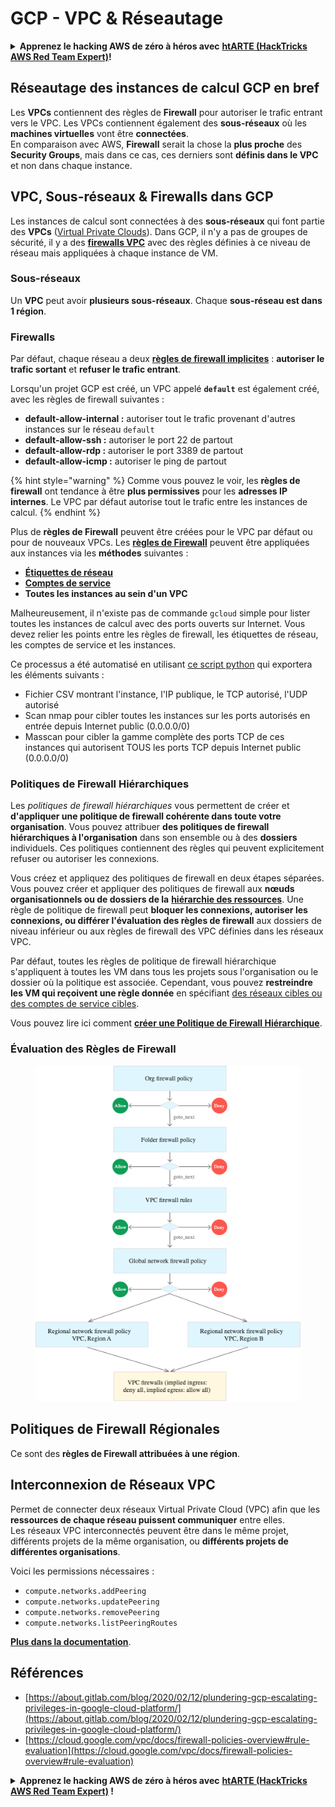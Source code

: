 # GCP - VPC & Réseautage

<details>

<summary><strong>Apprenez le hacking AWS de zéro à héros avec</strong> <a href="https://training.hacktricks.xyz/courses/arte"><strong>htARTE (HackTricks AWS Red Team Expert)</strong></a><strong>!</strong></summary>

Autres moyens de soutenir HackTricks :

* Si vous souhaitez voir votre **entreprise annoncée dans HackTricks** ou **télécharger HackTricks en PDF**, consultez les [**PLANS D'ABONNEMENT**](https://github.com/sponsors/carlospolop)!
* Obtenez le [**merchandising officiel PEASS & HackTricks**](https://peass.creator-spring.com)
* Découvrez [**La Famille PEASS**](https://opensea.io/collection/the-peass-family), notre collection d'[**NFTs**](https://opensea.io/collection/the-peass-family) exclusifs
* **Rejoignez le** 💬 [**groupe Discord**](https://discord.gg/hRep4RUj7f) ou le [**groupe telegram**](https://t.me/peass) ou **suivez** moi sur **Twitter** 🐦 [**@carlospolopm**](https://twitter.com/carlospolopm)**.**
* **Partagez vos astuces de hacking en soumettant des PR aux dépôts github** [**HackTricks**](https://github.com/carlospolop/hacktricks) et [**HackTricks Cloud**](https://github.com/carlospolop/hacktricks-cloud).

</details>

## **Réseautage des instances de calcul GCP en bref**

Les **VPCs** contiennent des règles de **Firewall** pour autoriser le trafic entrant vers le VPC. Les VPCs contiennent également des **sous-réseaux** où les **machines virtuelles** vont être **connectées**.\
En comparaison avec AWS, **Firewall** serait la chose la **plus proche** des **Security Groups**, mais dans ce cas, ces derniers sont **définis dans le VPC** et non dans chaque instance.

## **VPC, Sous-réseaux & Firewalls dans GCP**

Les instances de calcul sont connectées à des **sous-réseaux** qui font partie des **VPCs** ([Virtual Private Clouds](https://cloud.google.com/vpc/docs/vpc)). Dans GCP, il n'y a pas de groupes de sécurité, il y a des [**firewalls VPC**](https://cloud.google.com/vpc/docs/firewalls) avec des règles définies à ce niveau de réseau mais appliquées à chaque instance de VM.

### Sous-réseaux

Un **VPC** peut avoir **plusieurs sous-réseaux**. Chaque **sous-réseau est dans 1 région**.

### Firewalls

Par défaut, chaque réseau a deux [**règles de firewall implicites**](https://cloud.google.com/vpc/docs/firewalls#default_firewall_rules) : **autoriser le trafic sortant** et **refuser le trafic entrant**.

Lorsqu'un projet GCP est créé, un VPC appelé **`default`** est également créé, avec les règles de firewall suivantes :

* **default-allow-internal :** autoriser tout le trafic provenant d'autres instances sur le réseau `default`
* **default-allow-ssh :** autoriser le port 22 de partout
* **default-allow-rdp :** autoriser le port 3389 de partout
* **default-allow-icmp :** autoriser le ping de partout

{% hint style="warning" %}
Comme vous pouvez le voir, les **règles de firewall** ont tendance à être **plus permissives** pour les **adresses IP internes**. Le VPC par défaut autorise tout le trafic entre les instances de calcul.
{% endhint %}

Plus de **règles de Firewall** peuvent être créées pour le VPC par défaut ou pour de nouveaux VPCs. Les [**règles de Firewall**](https://cloud.google.com/vpc/docs/firewalls) peuvent être appliquées aux instances via les **méthodes** suivantes :

* [**Étiquettes de réseau**](https://cloud.google.com/vpc/docs/add-remove-network-tags)
* [**Comptes de service**](https://cloud.google.com/vpc/docs/firewalls#serviceaccounts)
* **Toutes les instances au sein d'un VPC**

Malheureusement, il n'existe pas de commande `gcloud` simple pour lister toutes les instances de calcul avec des ports ouverts sur Internet. Vous devez relier les points entre les règles de firewall, les étiquettes de réseau, les comptes de service et les instances.

Ce processus a été automatisé en utilisant [ce script python](https://gitlab.com/gitlab-com/gl-security/gl-redteam/gcp_firewall_enum) qui exportera les éléments suivants :

* Fichier CSV montrant l'instance, l'IP publique, le TCP autorisé, l'UDP autorisé
* Scan nmap pour cibler toutes les instances sur les ports autorisés en entrée depuis Internet public (0.0.0.0/0)
* Masscan pour cibler la gamme complète des ports TCP de ces instances qui autorisent TOUS les ports TCP depuis Internet public (0.0.0.0/0)

### Politiques de Firewall Hiérarchiques <a href="#hierarchical-firewall-policies" id="hierarchical-firewall-policies"></a>

Les _politiques de firewall hiérarchiques_ vous permettent de créer et **d'appliquer une politique de firewall cohérente dans toute votre organisation**. Vous pouvez attribuer **des politiques de firewall hiérarchiques à l'organisation** dans son ensemble ou à des **dossiers** individuels. Ces politiques contiennent des règles qui peuvent explicitement refuser ou autoriser les connexions.

Vous créez et appliquez des politiques de firewall en deux étapes séparées. Vous pouvez créer et appliquer des politiques de firewall aux **nœuds organisationnels ou de dossiers de la** [**hiérarchie des ressources**](https://cloud.google.com/resource-manager/docs/cloud-platform-resource-hierarchy). Une règle de politique de firewall peut **bloquer les connexions, autoriser les connexions, ou différer l'évaluation des règles de firewall** aux dossiers de niveau inférieur ou aux règles de firewall des VPC définies dans les réseaux VPC.

Par défaut, toutes les règles de politique de firewall hiérarchique s'appliquent à toutes les VM dans tous les projets sous l'organisation ou le dossier où la politique est associée. Cependant, vous pouvez **restreindre les VM qui reçoivent une règle donnée** en spécifiant [des réseaux cibles ou des comptes de service cibles](https://cloud.google.com/vpc/docs/firewall-policies#targets).

Vous pouvez lire ici comment [**créer une Politique de Firewall Hiérarchique**](https://cloud.google.com/vpc/docs/using-firewall-policies#gcloud).

### Évaluation des Règles de Firewall

<figure><img src="../../../../.gitbook/assets/image (4) (5).png" alt=""><figcaption></figcaption></figure>

## Politiques de Firewall Régionales

Ce sont des **règles de Firewall attribuées à une région**.

## Interconnexion de Réseaux VPC

Permet de connecter deux réseaux Virtual Private Cloud (VPC) afin que les **ressources de chaque réseau puissent communiquer** entre elles.\
Les réseaux VPC interconnectés peuvent être dans le même projet, différents projets de la même organisation, ou **différents projets de différentes organisations**.

Voici les permissions nécessaires :

* `compute.networks.addPeering`
* `compute.networks.updatePeering`
* `compute.networks.removePeering`
* `compute.networks.listPeeringRoutes`

[**Plus dans la documentation**](https://cloud.google.com/vpc/docs/vpc-peering).
## Références

* [https://about.gitlab.com/blog/2020/02/12/plundering-gcp-escalating-privileges-in-google-cloud-platform/](https://about.gitlab.com/blog/2020/02/12/plundering-gcp-escalating-privileges-in-google-cloud-platform/)
* [https://cloud.google.com/vpc/docs/firewall-policies-overview#rule-evaluation](https://cloud.google.com/vpc/docs/firewall-policies-overview#rule-evaluation)

<details>

<summary><strong>Apprenez le hacking AWS de zéro à héros avec</strong> <a href="https://training.hacktricks.xyz/courses/arte"><strong>htARTE (HackTricks AWS Red Team Expert)</strong></a><strong> !</strong></summary>

Autres moyens de soutenir HackTricks :

* Si vous souhaitez voir votre **entreprise annoncée dans HackTricks** ou **télécharger HackTricks en PDF**, consultez les [**PLANS D'ABONNEMENT**](https://github.com/sponsors/carlospolop)!
* Obtenez le [**merchandising officiel PEASS & HackTricks**](https://peass.creator-spring.com)
* Découvrez [**La Famille PEASS**](https://opensea.io/collection/the-peass-family), notre collection d'[**NFTs**](https://opensea.io/collection/the-peass-family) exclusifs
* **Rejoignez le** 💬 [**groupe Discord**](https://discord.gg/hRep4RUj7f) ou le [**groupe Telegram**](https://t.me/peass) ou **suivez**-moi sur **Twitter** 🐦 [**@carlospolopm**](https://twitter.com/carlospolopm)**.**
* **Partagez vos astuces de hacking en soumettant des PR aux dépôts github** [**HackTricks**](https://github.com/carlospolop/hacktricks) et [**HackTricks Cloud**](https://github.com/carlospolop/hacktricks-cloud).

</details>
